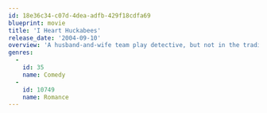 ```yaml
---
id: 18e36c34-c07d-4dea-adfb-429f18cdfa69
blueprint: movie
title: 'I Heart Huckabees'
release_date: '2004-09-10'
overview: 'A husband-and-wife team play detective, but not in the traditional sense. Instead, the happy duo helps others solve their existential issues, the kind that keep you up at night, wondering what it all means.'
genres:
  -
    id: 35
    name: Comedy
  -
    id: 10749
    name: Romance
---
```


